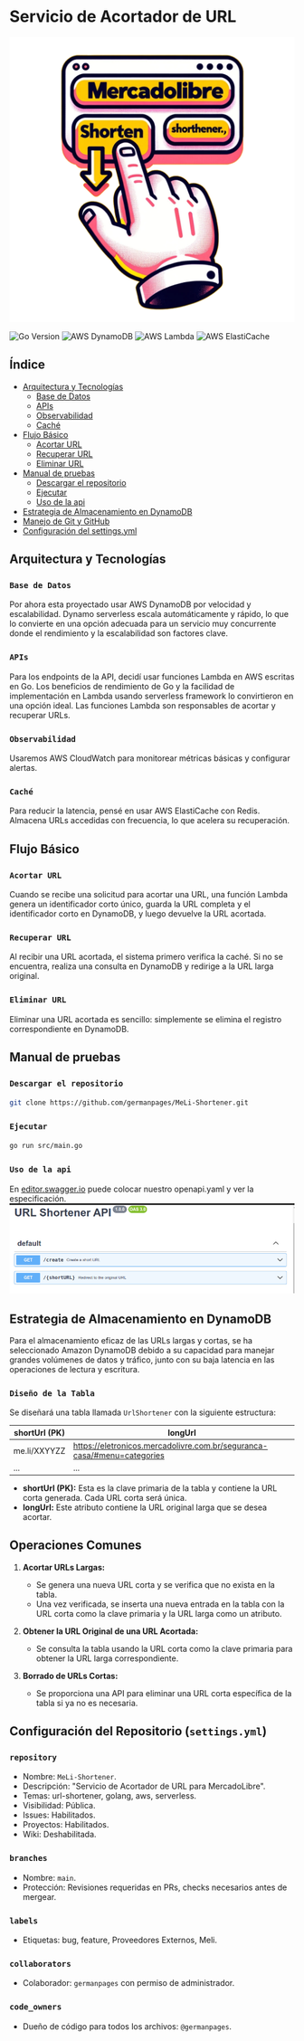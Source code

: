 # Servicio de Acortador de URL

![URL Shortener Logo](./public/img/logo.png)

![Go Version](https://img.shields.io/badge/Go-1.21-blue)
![AWS DynamoDB](https://img.shields.io/badge/AWS-DynamoDB-orange)
![AWS Lambda](https://img.shields.io/badge/AWS-Lambda-green)
![AWS ElastiCache](https://img.shields.io/badge/AWS-ElastiCache-red)

## Índice

- [Arquitectura y Tecnologías](#arquitectura-y-tecnologías)
  - [Base de Datos](#base-de-datos)
  - [APIs](#apis)
  - [Observabilidad](#observabilidad)
  - [Caché](#caché)
- [Flujo Básico](#flujo-básico)
  - [Acortar URL](#acortar-url)
  - [Recuperar URL](#recuperar-url)
  - [Eliminar URL](#eliminar-url)
- [Manual de pruebas](#manual-de-pruebas)
  - [Descargar el repositorio](#descargar-el-repositorio)
  - [Ejecutar](#ejecutar)
  - [Uso de la api](#uso-de-la-api)
- [Estrategia de Almacenamiento en DynamoDB](#estrategia-de-almacenamiento-en-dynamodb)
- [Manejo de Git y GitHub](./doc/GIT%20y%20GITHUB.md)
- [Configuración del settings.yml](./doc/settings-yml-documentation.md)

## Arquitectura y Tecnologías

### `Base de Datos`

Por ahora esta proyectado usar AWS DynamoDB por velocidad y escalabilidad. Dynamo serverless escala automáticamente y rápido, lo que lo convierte en una opción adecuada para un servicio muy concurrente donde el rendimiento y la escalabilidad son factores clave.

### `APIs`

Para los endpoints de la API, decidí usar funciones Lambda en AWS escritas en Go. Los beneficios de rendimiento de Go y la facilidad de implementación en Lambda usando serverless framework lo convirtieron en una opción ideal. Las funciones Lambda son responsables de acortar y recuperar URLs.

### `Observabilidad`

Usaremos AWS CloudWatch para monitorear métricas básicas y configurar alertas.

### `Caché`

Para reducir la latencia, pensé en usar AWS ElastiCache con Redis. Almacena URLs accedidas con frecuencia, lo que acelera su recuperación.

## Flujo Básico

### `Acortar URL`

Cuando se recibe una solicitud para acortar una URL, una función Lambda genera un identificador corto único, guarda la URL completa y el identificador corto en DynamoDB, y luego devuelve la URL acortada.

### `Recuperar URL`

Al recibir una URL acortada, el sistema primero verifica la caché. Si no se encuentra, realiza una consulta en DynamoDB y redirige a la URL larga original.

### `Eliminar URL`

Eliminar una URL acortada es sencillo: simplemente se elimina el registro correspondiente en DynamoDB.

## Manual de pruebas

### `Descargar el repositorio`

```bash
git clone https://github.com/germanpages/MeLi-Shortener.git
```

### `Ejecutar`

```bash
go run src/main.go
```

### `Uso de la api`

En [editor.swagger.io](https://editor.swagger.io/) puede colocar nuestro openapi.yaml y ver la especificación.
![OpenApi](./public/img/openapi.png)

## Estrategia de Almacenamiento en DynamoDB

Para el almacenamiento eficaz de las URLs largas y cortas, se ha seleccionado Amazon DynamoDB debido a su capacidad para manejar grandes volúmenes de datos y tráfico, junto con su baja latencia en las operaciones de lectura y escritura.

### `Diseño de la Tabla`

Se diseñará una tabla llamada `UrlShortener` con la siguiente estructura:

| shortUrl (PK) | longUrl         |
|---------------|-----------------|
| me.li/XXYYZZ  | https://eletronicos.mercadolivre.com.br/seguranca-casa/#menu=categories |
| ...           | ...             |

- **shortUrl (PK):** Esta es la clave primaria de la tabla y contiene la URL corta generada. Cada URL corta será única.
- **longUrl:** Este atributo contiene la URL original larga que se desea acortar.

## Operaciones Comunes

1. **Acortar URLs Largas:**
   - Se genera una nueva URL corta y se verifica que no exista en la tabla.
   - Una vez verificada, se inserta una nueva entrada en la tabla con la URL corta como la clave primaria y la URL larga como un atributo.

2. **Obtener la URL Original de una URL Acortada:**
   - Se consulta la tabla usando la URL corta como la clave primaria para obtener la URL larga correspondiente.

3. **Borrado de URLs Cortas:**
   - Se proporciona una API para eliminar una URL corta específica de la tabla si ya no es necesaria.

## Configuración del Repositorio (`settings.yml`)

### `repository`

- Nombre: `MeLi-Shortener`.
- Descripción: "Servicio de Acortador de URL para MercadoLibre".
- Temas: url-shortener, golang, aws, serverless.
- Visibilidad: Pública.
- Issues: Habilitados.
- Proyectos: Habilitados.
- Wiki: Deshabilitada.

### `branches`

- Nombre: `main`.
- Protección: Revisiones requeridas en PRs, checks necesarios antes de mergear.

### `labels`

- Etiquetas: bug, feature, Proveedores Externos, Meli.

### `collaborators`

- Colaborador: `germanpages` con permiso de administrador.

### `code_owners`

- Dueño de código para todos los archivos: `@germanpages`.
